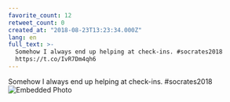 ```yaml
---
favorite_count: 12
retweet_count: 0
created_at: "2018-08-23T13:23:34.000Z"
lang: en
full_text: >-
  Somehow I always end up helping at check-ins. #socrates2018
  https://t.co/IvR7Dm4qh6
---
```


Somehow I always end up helping at check-ins. #socrates2018
![Embedded Photo](https://twitter-media-coderbyheart.s3.eu-north-1.amazonaws.com/1032619356235227136-DlSZ0nFXsAAVGX2.jpg)
